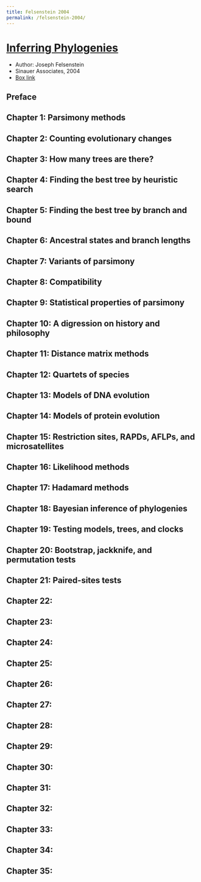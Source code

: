 ```yaml
---
title: Felsenstein 2004
permalink: /felsenstein-2004/
---
```


# [Inferring Phylogenies](https://books.google.com/books/about/Inferring_Phylogenies.html?id=GI6PQgAACAAJ)
* Author: Joseph Felsenstein
* Sinauer Associates, 2004
* [Box link](https://app.box.com/s/fnsgn47kt87zveup29wku75e56vbi7k7)

## Preface
## Chapter 1: Parsimony methods
## Chapter 2: Counting evolutionary changes
## Chapter 3: How many trees are there?
## Chapter 4: Finding the best tree by heuristic search
## Chapter 5: Finding the best tree by branch and bound
## Chapter 6: Ancestral states and branch lengths
## Chapter 7: Variants of parsimony
## Chapter 8: Compatibility
## Chapter 9: Statistical properties of parsimony
## Chapter 10: A digression on history and philosophy
## Chapter 11: Distance matrix methods
## Chapter 12: Quartets of species
## Chapter 13: Models of DNA evolution
## Chapter 14: Models of protein evolution
## Chapter 15: Restriction sites, RAPDs, AFLPs, and microsatellites
## Chapter 16: Likelihood methods
## Chapter 17: Hadamard methods
## Chapter 18: Bayesian inference of phylogenies
## Chapter 19: Testing models, trees, and clocks
## Chapter 20: Bootstrap, jackknife, and permutation tests
## Chapter 21: Paired-sites tests
## Chapter 22:
## Chapter 23:
## Chapter 24:
## Chapter 25:
## Chapter 26:
## Chapter 27:
## Chapter 28:
## Chapter 29:
## Chapter 30:
## Chapter 31:
## Chapter 32:
## Chapter 33:
## Chapter 34:
## Chapter 35:
